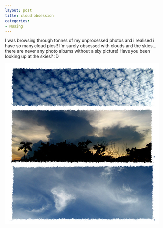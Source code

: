 ```yaml
---
layout: post
title: cloud obsession
categories:
- Musing
---
```



I was browsing through tonnes of my unprocessed photos and i realised i have so many cloud pics!! I'm surely obsessed with clouds and the skies... there are never any photo albums without a sky picture! Have you been looking up at the skies? :D

![](/img/sky-clouds.jpg)
